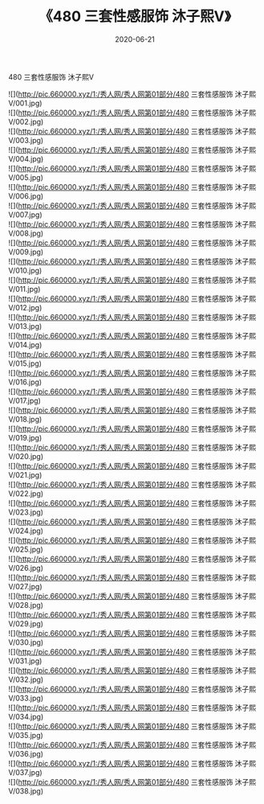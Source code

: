 ﻿---
layout: post
title:  《480 三套性感服饰 沐子熙V》
date:   2020-06-21
img: http://pic.660000.xyz/1:/秀人网/秀人网第01部分/480 三套性感服饰 沐子熙V/000.jpg
categories: [美女, 清纯, 唯美]
---

480 三套性感服饰 沐子熙V

  ![](http://pic.660000.xyz/1:/秀人网/秀人网第01部分/480 三套性感服饰 沐子熙V/001.jpg) <br> ![](http://pic.660000.xyz/1:/秀人网/秀人网第01部分/480 三套性感服饰 沐子熙V/002.jpg) <br> ![](http://pic.660000.xyz/1:/秀人网/秀人网第01部分/480 三套性感服饰 沐子熙V/003.jpg) <br> ![](http://pic.660000.xyz/1:/秀人网/秀人网第01部分/480 三套性感服饰 沐子熙V/004.jpg) <br> ![](http://pic.660000.xyz/1:/秀人网/秀人网第01部分/480 三套性感服饰 沐子熙V/005.jpg) <br> ![](http://pic.660000.xyz/1:/秀人网/秀人网第01部分/480 三套性感服饰 沐子熙V/006.jpg) <br> ![](http://pic.660000.xyz/1:/秀人网/秀人网第01部分/480 三套性感服饰 沐子熙V/007.jpg) <br> ![](http://pic.660000.xyz/1:/秀人网/秀人网第01部分/480 三套性感服饰 沐子熙V/008.jpg) <br> ![](http://pic.660000.xyz/1:/秀人网/秀人网第01部分/480 三套性感服饰 沐子熙V/009.jpg) <br> ![](http://pic.660000.xyz/1:/秀人网/秀人网第01部分/480 三套性感服饰 沐子熙V/010.jpg) <br> ![](http://pic.660000.xyz/1:/秀人网/秀人网第01部分/480 三套性感服饰 沐子熙V/011.jpg) <br> ![](http://pic.660000.xyz/1:/秀人网/秀人网第01部分/480 三套性感服饰 沐子熙V/012.jpg) <br> ![](http://pic.660000.xyz/1:/秀人网/秀人网第01部分/480 三套性感服饰 沐子熙V/013.jpg) <br> ![](http://pic.660000.xyz/1:/秀人网/秀人网第01部分/480 三套性感服饰 沐子熙V/014.jpg) <br> ![](http://pic.660000.xyz/1:/秀人网/秀人网第01部分/480 三套性感服饰 沐子熙V/015.jpg) <br> ![](http://pic.660000.xyz/1:/秀人网/秀人网第01部分/480 三套性感服饰 沐子熙V/016.jpg) <br> ![](http://pic.660000.xyz/1:/秀人网/秀人网第01部分/480 三套性感服饰 沐子熙V/017.jpg) <br> ![](http://pic.660000.xyz/1:/秀人网/秀人网第01部分/480 三套性感服饰 沐子熙V/018.jpg) <br> ![](http://pic.660000.xyz/1:/秀人网/秀人网第01部分/480 三套性感服饰 沐子熙V/019.jpg) <br> ![](http://pic.660000.xyz/1:/秀人网/秀人网第01部分/480 三套性感服饰 沐子熙V/020.jpg) <br> ![](http://pic.660000.xyz/1:/秀人网/秀人网第01部分/480 三套性感服饰 沐子熙V/021.jpg) <br> ![](http://pic.660000.xyz/1:/秀人网/秀人网第01部分/480 三套性感服饰 沐子熙V/022.jpg) <br> ![](http://pic.660000.xyz/1:/秀人网/秀人网第01部分/480 三套性感服饰 沐子熙V/023.jpg) <br> ![](http://pic.660000.xyz/1:/秀人网/秀人网第01部分/480 三套性感服饰 沐子熙V/024.jpg) <br> ![](http://pic.660000.xyz/1:/秀人网/秀人网第01部分/480 三套性感服饰 沐子熙V/025.jpg) <br> ![](http://pic.660000.xyz/1:/秀人网/秀人网第01部分/480 三套性感服饰 沐子熙V/026.jpg) <br> ![](http://pic.660000.xyz/1:/秀人网/秀人网第01部分/480 三套性感服饰 沐子熙V/027.jpg) <br> ![](http://pic.660000.xyz/1:/秀人网/秀人网第01部分/480 三套性感服饰 沐子熙V/028.jpg) <br> ![](http://pic.660000.xyz/1:/秀人网/秀人网第01部分/480 三套性感服饰 沐子熙V/029.jpg) <br> ![](http://pic.660000.xyz/1:/秀人网/秀人网第01部分/480 三套性感服饰 沐子熙V/030.jpg) <br> ![](http://pic.660000.xyz/1:/秀人网/秀人网第01部分/480 三套性感服饰 沐子熙V/031.jpg) <br> ![](http://pic.660000.xyz/1:/秀人网/秀人网第01部分/480 三套性感服饰 沐子熙V/032.jpg) <br> ![](http://pic.660000.xyz/1:/秀人网/秀人网第01部分/480 三套性感服饰 沐子熙V/033.jpg) <br> ![](http://pic.660000.xyz/1:/秀人网/秀人网第01部分/480 三套性感服饰 沐子熙V/034.jpg) <br> ![](http://pic.660000.xyz/1:/秀人网/秀人网第01部分/480 三套性感服饰 沐子熙V/035.jpg) <br> ![](http://pic.660000.xyz/1:/秀人网/秀人网第01部分/480 三套性感服饰 沐子熙V/036.jpg) <br> ![](http://pic.660000.xyz/1:/秀人网/秀人网第01部分/480 三套性感服饰 沐子熙V/037.jpg) <br> ![](http://pic.660000.xyz/1:/秀人网/秀人网第01部分/480 三套性感服饰 沐子熙V/038.jpg) <br>